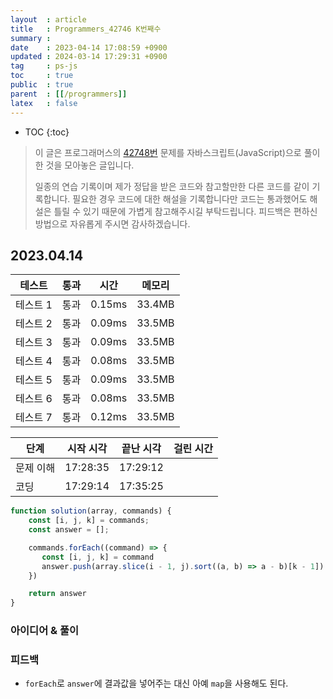 ```yaml
---
layout  : article
title   : Programmers_42746 K번째수
summary : 
date    : 2023-04-14 17:08:59 +0900
updated : 2024-03-14 17:29:31 +0900
tag     : ps-js
toc     : true
public  : true
parent  : [[/programmers]]
latex   : false
---
```

* TOC
{:toc}

> 이 글은 프로그래머스의 [42748번](https://school.programmers.co.kr/learn/courses/30/lessons/42748) 문제를 자바스크립트(JavaScript)으로 풀이한 것을 모아놓은 글입니다.
>
> 일종의 연습 기록이며 제가 정답을 받은 코드와 참고할만한 다른 코드를 같이 기록합니다. 필요한 경우 코드에 대한 해설을 기록합니다만 코드는 통과했어도 해설은 틀릴 수 있기 때문에 가볍게 참고해주시길 부탁드립니다. 피드백은 편하신 방법으로 자유롭게 주시면 감사하겠습니다.

## 2023.04.14

| 테스트   | 통과 | 시간   | 메모리 |
| ---      | ---  | ---    | ---    |
| 테스트 1 | 통과 | 0.15ms | 33.4MB |
| 테스트 2 | 통과 | 0.09ms | 33.5MB |
| 테스트 3 | 통과 | 0.09ms | 33.5MB |
| 테스트 4 | 통과 | 0.08ms | 33.5MB |
| 테스트 5 | 통과 | 0.09ms | 33.5MB |
| 테스트 6 | 통과 | 0.08ms | 33.5MB |
| 테스트 7 | 통과 | 0.12ms | 33.5MB |

| 단계      | 시작 시각 | 끝난 시각 | 걸린 시간 |
| --------- | --------- | --------- | --------- |
| 문제 이해 | 17:28:35  | 17:29:12  |           |
| 코딩      | 17:29:14  | 17:35:25  |           |

```js
function solution(array, commands) {
    const [i, j, k] = commands;
    const answer = [];

    commands.forEach((command) => {
       const [i, j, k] = command
       answer.push(array.slice(i - 1, j).sort((a, b) => a - b)[k - 1])
    })

    return answer
}
```

### 아이디어 & 풀이

### 피드백

* `forEach`로 `answer`에 결과값을 넣어주는 대신 아예 `map`을 사용해도 된다.
